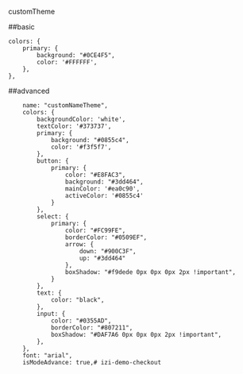 customTheme

##basic

    colors: {
        primary: {
            background: "#0CE4F5",
            color: '#FFFFFF',
        },
    },


##advanced

        name: "customNameTheme",
        colors: {
            backgroundColor: 'white',
            textColor: '#373737',
            primary: {
                background: "#0855c4",
                color: '#f3f5f7',
            },
            button: {
                primary: {
                    color: "#E8FAC3",
                    background: "#3dd464",
                    mainColor: '#ea0c90',
                    activeColor: '#0855c4'
                }
            },
            select: {
                primary: {
                    color: "#FC99FE",
                    borderColor: "#0509EF",
                    arrow: {
                        down: "#900C3F",
                        up: "#3dd464"
                    },
                    boxShadow: "#f9dede 0px 0px 0px 2px !important",
                }
            },
            text: {
                color: "black",
            },
            input: {
                color: "#0355AD",
                borderColor: "#807211",
                boxShadow: "#DAF7A6 0px 0px 0px 2px !important",
            },
        },
        font: "arial",
        isModeAdvance: true,# izi-demo-checkout
